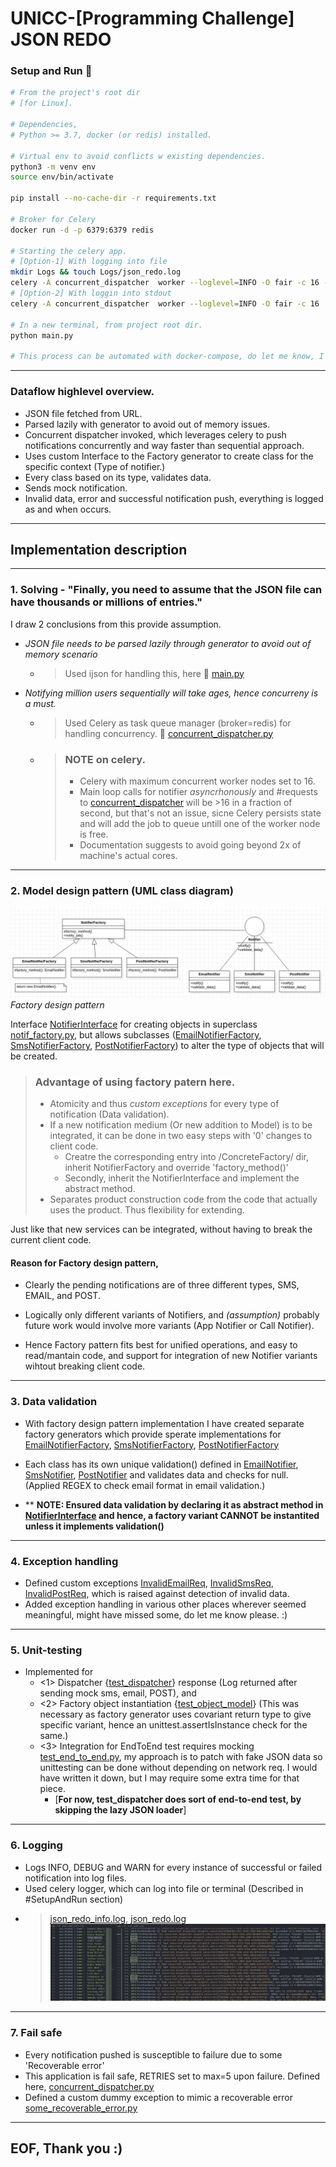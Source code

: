 # UNICC-[Programming Challenge] JSON REDO 

<!-- Setup and Run -->
### Setup and Run :rocket:

```bash
# From the project's root dir 
# [for Linux].

# Dependencies,
# Python >= 3.7, docker (or redis) installed.

# Virtual env to avoid conflicts w existing dependencies.
python3 -m venv env
source env/bin/activate

pip install --no-cache-dir -r requirements.txt 

# Broker for Celery
docker run -d -p 6379:6379 redis

# Starting the celery app.
# [Option-1] With logging into file
mkdir Logs && touch Logs/json_redo.log
celery -A concurrent_dispatcher  worker --loglevel=INFO -O fair -c 16 -f Logs/json_redo.log
# [Option-2] With loggin into stdout
celery -A concurrent_dispatcher  worker --loglevel=INFO -O fair -c 16 

# In a new terminal, from project root dir.
python main.py

# This process can be automated with docker-compose, do let me know, I'll be happy to write one :).
```
    
<hr> 

### Dataflow highlevel overview.
- JSON file fetched from URL.
- Parsed lazily with generator to avoid out of memory issues.
- Concurrent dispatcher invoked, which leverages celery to push notifications concurrently and way faster than sequential approach.
- Uses custom Interface to the Factory generator to create class for the specific context (Type of notifier.)
- Every class based on its type, validates data.
- Sends mock notification.
- Invalid data, error and successful notification push, everything is logged as and when occurs.

<hr>

## Implementation description

<hr>

### 1. Solving - "Finally, you need to assume that the JSON file can have thousands or millions of entries."    

I draw 2 conclusions from this provide assumption.  
- *JSON file needs to be parsed lazily through generator to avoid out of memory scenario*
  - > Used ijson for handling this, here 📎 [main.py](./main.py)
  
- *Notifying million users sequentially will take ages, hence concurreny is a must.*
  - > Used Celery as task queue manager (broker=redis) for handling concurrency.  📎 [concurrent_dispatcher.py](./concurrent_dispatcher.py)

  - > ### NOTE on celery.
    > - Celery with maximum concurrent worker nodes set to 16.
    > - Main loop calls for notifier *asyncrhonously* and #requests to [concurrent_dispatcher](./concurrent_dispatcher.py) will be >16 in a fraction of second, but that's not an issue, sicne Celery persists state and will add the job to queue untill one of the worker node is free.
    > - Documentation suggests to avoid going beyond 2x of machine's actual cores.
<hr>

<!-- UML Class diagam -->
### 2. Model design pattern (UML class diagram)
![UML class diagram.](Assets/class.png)
*_Factory design pattern_* 

Interface [NotifierInterface](./Models/Interface/notif_interface.py) for creating objects in superclass [notif_factory.py](./Models/Factory/notif_factory.py), but allows subclasses ([EmailNotifierFactory](./Models/ConcreteFactory/email_notif_factory.py), [SmsNotifierFactory](./Models/ConcreteFactory/sms_notif_factory.py), [PostNotifierFactory](./Models/ConcreteFactory/post_notif_factory.py)) to alter the type of objects that will be created.  


> ### Advantage of using factory patern here.
> - Atomicity and thus *custom exceptions* for every type of notification (Data validation).
> - If a new notification medium (Or new addition to Model) is to be integrated, it can be done in two easy steps with '0' changes to client code.
 >   - Creatre  the corresponding entry into /ConcreteFactory/ dir, inherit NotifierFactory and override 'factory_method()'
 >   - Secondly, inherit the NotifierInterface and implement the abstract method.
> - Separates product construction code from the code that actually uses the product. Thus flexibility for extending.

 Just like that new services can be integrated, without having to break the current client code.

#### Reason for Factory design pattern, 
- Clearly the pending notifications are of three different types, SMS, EMAIL, and POST. 

- Logically only different variants of Notifiers, and *(assumption)* probably future work would involve more variants (App Notifier or Call Notifier).  

- Hence Factory pattern fits best for unified operations, and easy to read/mantain code, and support for integration of new Notifier variants wihtout breaking client code. 
  
<hr>

    
### 3. Data validation
- With factory design pattern implementation I have created separate factory generators which provide sperate implementations for [EmailNotifierFactory](./Models/ConcreteFactory/email_notif_factory.py), [SmsNotifierFactory](./Models/ConcreteFactory/sms_notif_factory.py), [PostNotifierFactory](./Models/ConcreteFactory/post_notif_factory.py)  
  
- Each class has its own unique validation() defined in [EmailNotifier](./Models/Product/email_notif.py), [SmsNotifier](./Models/Product/sms_notif.py), [PostNotifier](./Models/Product/post_notif.py) and validates data and checks for null. (Applied REGEX to check email format in email validation.)
- ** __NOTE: Ensured data validation by declaring it as abstract method in [NotifierInterface](./Models/Interface/notif_interface.py) and hence, a factory variant CANNOT be instantited unless it implements validation()__
  
<hr>

### 4. Exception handling
- Defined custom exceptions [InvalidEmailReq](./Exceptions/invalid_email_req.py), [InvalidSmsReq](./Exceptions/invalid_sms_req.py), [InvalidPostReq](./Exceptions/invalid_post_req.py), which is raised against detection of invalid data. 
- Added exception handling in various other places wherever seemed meaningful, might have missed some, do let me know please. :)
  
<hr>

### 5. Unit-testing
* Implemented for 
  - <1> Dispatcher {[test_dispatcher](./test_dispatcher.py)} response (Log returned after sending mock sms, email, POST), and 
  - <2> Factory object instantiation {[test_object_model](./test_object_model.py)} (This was necessary as factory generator uses covariant return type to give specific variant, hence an unittest.assertIsInstance check for the same.)
  - <3> Integration for EndToEnd test requires mocking [test_end_to_end.py](./test_end_to_end.py), my approach is to patch with fake JSON data so unittesting can be done without depending on network req. I would have written it down, but I may require some extra time for that piece.    
    -  [__For now, test_dispatcher does sort of end-to-end test, by skipping the lazy JSON loader__]
  
<hr>

### 6. Logging
* Logs INFO, DEBUG and WARN for every instance of successful or failed notification into log files.
* Used celery logger, which can log into file or terminal (Described in #SetupAndRun section)
* >  [json_redo_info.log](./Logs/json_redo_info.log), [json_redo.log](./Logs/json_redo.log)
  > ![SampleLog](Assets/sample_log.png)

<hr>

### 7. Fail safe
* Every notification pushed is susceptible to failure due to some 'Recoverable error'
* This application is fail safe, RETRIES set to max=5 upon failure. Defined here, [concurrent_dispatcher.py](./concurrent_dispatcher.py)
* Defined a custom dummy exception to mimic a recoverable error [some_recoverable_error.py](./Exceptions/some_recoverable_error.py)

<hr>

## EOF, Thank you :)

